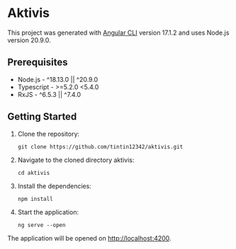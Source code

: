 # Aktivis

This project was generated with [Angular CLI](https://github.com/angular/angular-cli) version 17.1.2 and uses Node.js version 20.9.0.

## Prerequisites

- Node.js - ^18.13.0 || ^20.9.0
- Typescript - >=5.2.0 <5.4.0
- RxJS - ^6.5.3 || ^7.4.0

## Getting Started

1. Clone the repository:
    
    `git clone https://github.com/tintin12342/aktivis.git`

2. Navigate to the cloned directory aktivis:

    `cd aktivis`

3. Install the dependencies:

    `npm install`

4. Start the application:

    `ng serve --open`

The application will be opened on [http://localhost:4200](http://localhost:4200).